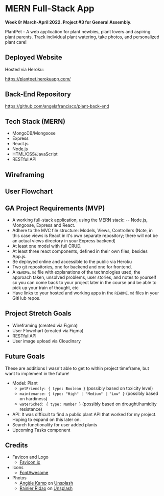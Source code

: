 # MERN Full-Stack App

**Week 8: March-April 2022. Project #3 for General Assembly.**

PlantPet - A web application for plant newbies, plant lovers and aspiring plant parents. Track individual plant watering, take photos, and personalized plant care!

## Deployed Website

Hosted via Heroku:

https://plantpet.herokuapp.com/

## Back-End Repository
https://github.com/angelafrancisco/plant-back-end

## Tech Stack (MERN)

- MongoDB/Mongoose
- Express
- React.js
- Node.js
- HTML/CSS/JavaScript
- RESTful API

## Wireframing

<!-- show images here -->

## User Flowchart

<!-- show images here -->

## GA Project Requirements (MVP)

- A working full-stack application, using the MERN stack: 
    -- Node.js, Mongoose, Express and React.
- Adhere to the MVC file structure: Models, Views, Controllers (Note, in this case views is React in it's own separate repository; there will not be an actual views directory in your Express backend)
- At least one model with full CRUD.
- At least three react components, defined in their own files, besides App.js.
- Be deployed online and accessible to the public via Heroku
- Two git repositories, one for backend and one for frontend.
- A `README.md` file with explanations of the technologies used, the approach taken, unsolved problems, user stories, and notes to yourself so you can come back to your project later in the course and be able to pick up your train of thought, etc
- Have links to your hosted and working apps in the `README.md` files in your GitHub repos.

## Project Stretch Goals

- Wireframing (created via Figma)
- User Flowchart (created via Figma)
- RESTful API
- User image upload via Cloudinary

## Future Goals
These are additions I wasn't able to get to within project timeframe, but want to implement in the future!

- Model: Plant
    - `petFriendly: { type: Boolean }` (possibly based on toxicity level)
    - `maintenance: { type: "High" | "Medium" | "Low" }` (possibly based on hardiness)
    - `waterSched: { type: Number }` (possibly based on drought/humidity resistance)
- API: It was difficult to find a public plant API that worked for my project. Hoping to expand on this later on.
- Search functionality for user added plants
- Upcoming Tasks component


## Credits

- Favicon and Logo 
    - [Favicon.io](https://favicon.io/emoji-favicons/potted-plant)
- Icons 
    - [FontAwesome](https://fontawesome.com/icons)
- Photos 
    - [Angèle Kamp](https://unsplash.com/@angelekamp?utm_source=unsplash&utm_medium=referral&utm_content=creditCopyText) on [Unsplash](https://unsplash.com/s/photos/plants?utm_source=unsplash&utm_medium=referral&utm_content=creditCopyText)
    - [Rainier Ridao](https://unsplash.com/@rainierridao?utm_source=unsplash&utm_medium=referral&utm_content=creditCopyText) on [Unsplash](https://unsplash.com/?utm_source=unsplash&utm_medium=referral&utm_content=creditCopyText)